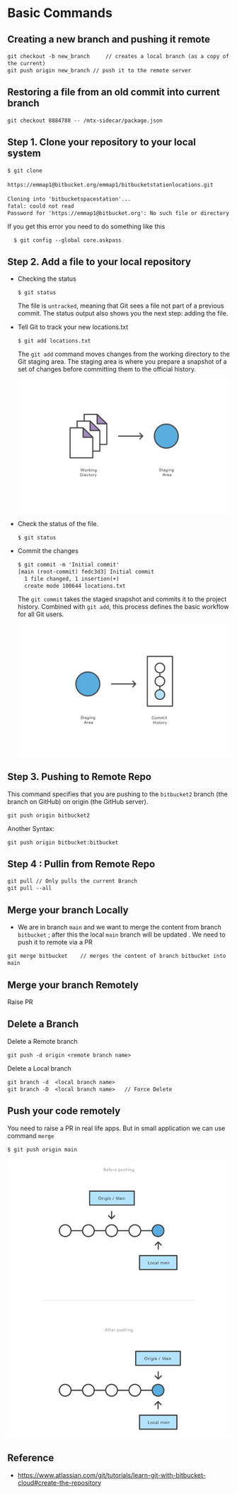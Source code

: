 # Basic Commands

## Creating a new branch and pushing it remote
````
git checkout -b new_branch     // creates a local branch (as a copy of the current)
git push origin new_branch // push it to the remote server
````

## Restoring a file from an old commit into current branch
````
git checkout 8884788 -- /mtx-sidecar/package.json
````


## Step 1. Clone your repository to your local system
````Shell
$ git clone

https://emmap1@bitbucket.org/emmap1/bitbucketstationlocations.git 

Cloning into 'bitbucketspacestation'...
fatal: could not read
Password for 'https://emmap1@bitbucket.org': No such file or directory
````

If you get this error you need to do something like this 

````Shell
  $ git config --global core.askpass
````

## Step 2. Add a file to your local repository  
- Checking the status
    ````Shell
    $ git status 
    ````

    The file is `untracked`, meaning that Git sees a file not part of a previous commit. The status output also shows you the next step: adding the file.


- Tell Git to track your new locations.txt 
    ````Shell
    $ git add locations.txt
    ````
    The `git add` command moves changes from the working directory to the Git staging area. The staging area is where you prepare a snapshot of a set of changes before committing them to the official history.

    ![Image](/Images/1/1.svg)

- Check the status of the file.
    ````Shell
    $ git status 
    ````
- Commit the changes
    ````Shell
    $ git commit -m 'Initial commit' 
    [main (root-commit) fedc3d3] Initial commit
      1 file changed, 1 insertion(+)
      create mode 100644 locations.txt
    ````
    The `git commit` takes the staged snapshot and commits it to the project history. Combined with `git add`, this process defines the basic workflow for all Git users.

    ![Image](/Images/1/2.svg)


## Step 3. Pushing to Remote Repo

This command specifies that you are pushing to the `bitbucket2` branch (the branch on GitHub) on origin (the GitHub server). 
````
git push origin bitbucket2  
````

Another Syntax:

````
git push origin bitbucket:bitbucket
````


## Step 4 : Pullin from Remote Repo

````
git pull // Only pulls the current Branch
git pull --all
````


## Merge your branch Locally
- We are in branch `main` and we want to merge the content from branch `bitbucket` ; after this the local `main` branch will be updated . We need to push it to remote via a PR
````
git merge bitbucket    // merges the content of branch bitbucket into main
````


## Merge your branch Remotely
Raise PR
## Delete a Branch

Delete a Remote branch 
````
git push -d origin <remote branch name> 

```` 

Delete a Local branch 
````
git branch -d  <local branch name> 
git branch -D  <local branch name>   // Force Delete
````


## Push your code remotely
You need to raise a PR in real life apps. But in small application we can use command `merge`
````
$ git push origin main
````
![Image](/Images/1/3.svg)


## Reference 
- https://www.atlassian.com/git/tutorials/learn-git-with-bitbucket-cloud#create-the-repository